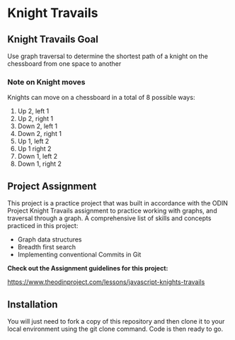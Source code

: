 # Knight Travails

## Knight Travails Goal

Use graph traversal to determine the shortest path of a knight on the chessboard from one space to another

### Note on Knight moves

Knights can move on a chessboard in a total of 8 possible ways:

1. Up 2, left 1
2. Up 2, right 1
3. Down 2, left 1
4. Down 2, right 1
5. Up 1, left 2
6. Up 1 right 2
7. Down 1, left 2
8. Down 1, right 2

## Project Assignment

This project is a practice project that was built in accordance with the ODIN Project Knight Travails assignment to practice working with graphs, and traversal through a graph. A comprehensive list of skills and concepts practiced in this project:

- Graph data structures
- Breadth first search
- Implementing conventional Commits in Git

**Check out the Assignment guidelines for this project:**

https://www.theodinproject.com/lessons/javascript-knights-travails



## Installation

You will just need to fork a copy of this repository and then clone it to your local environment using the git clone command. Code is then ready to go.